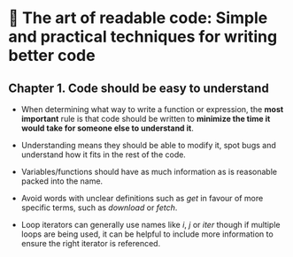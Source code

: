 # :page_with_curl: The art of readable code: Simple and practical techniques for writing better code

## Chapter 1. Code should be easy to understand

- When determining what way to write a function or expression, the **most important** rule is that code should be written to **minimize the time it would take for someone else to understand it**.
- Understanding means they should be able to modify it, spot bugs and understand how it fits in the rest of the code.

- Variables/functions should have as much information as is reasonable packed into the name.
- Avoid words with unclear definitions such as _get_ in favour of more specific terms, such as _download_ or _fetch_.

- Loop iterators can generally use names like _i_, _j_ or _iter_ though if multiple loops are being used, it can be helpful to include more information to ensure the right iterator is referenced.
